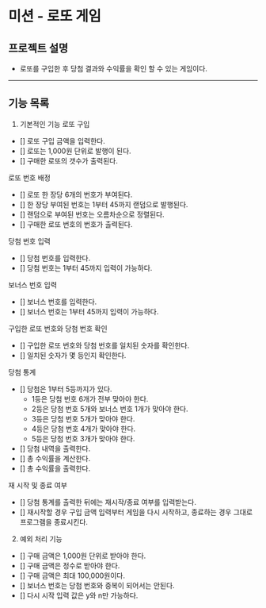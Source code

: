 # 미션 - 로또 게임
 ## 프로젝트 설명
 - 로또를 구입한 후 당첨 결과와 수익률을 확인 할 수 있는 게임이다.
 ---
## 기능 목록
 1) 기본적인 기능
로또 구입
- [] 로또 구입 금액을 입력한다.
- [] 로또는 1,000원 단위로 발행이 된다.
- [] 구매한 로또의 갯수가 출력된다.

로또 번호 배정
- [] 로또 한 장당 6개의 번호가 부여된다.
- [] 한 장당 부여된 번호는 1부터 45까지 랜덤으로 발행된다.
- [] 랜덤으로 부여된 번호는 오름차순으로 정렬된다.
- [] 구매한 로또 번호의 번호가 출력된다.

당첨 번호 입력
- [] 당첨 번호를 입력한다.
- [] 당첨 번호는 1부터 45까지 입력이 가능하다.

보너스 번호 입력
- [] 보너스 번호를 입력한다.
- [] 보너스 번호는 1부터 45까지 입력이 가능하다.

구입한 로또 번호와 당첨 번호 확인
- [] 구입한 로또 번호와 당첨 번호를 일치된 숫자를 확인한다.
- [] 일치된 숫자가 몇 등인지 확인한다.

당첨 통계
- [] 당첨은 1부터 5등까지가 있다.
    - 1등은 당첨 번호 6개가 전부 맞아야 한다.
    - 2등은 당첨 번호 5개와 보너스 번호 1개가 맞아야 한다.
    - 3등은 당첨 번호 5개가 맞아야 한다.
    - 4등은 당첨 번호 4개가 맞아야 한다.
    - 5등은 당첨 번호 3개가 맞아야 한다.
- [] 당첨 내역을 출력한다.
- [] 총 수익률을 계산한다.
- [] 총 수익률을 출력한다.

재 시작 및 종료 여부
- [] 당첨 통계를 출력한 뒤에는 재시작/종료 여부를 입력받는다.
- [] 재시작할 경우 구입 금액 입력부터 게임을 다시 시작하고, 종료하는 경우 그대로 프로그램을 종료시킨다.
 
2) 예외 처리 기능
- [] 구매 금액은 1,000원 단위로 받아야 한다.
- [] 구매 금액은 정수로 받아야 한다.
- [] 구매 금액은 최대 100,000원이다.
- [] 보너스 번호는 당첨 번호와 중복이 되어서는 안된다.
- [] 다시 시작 입력 값은 y와 n만 가능하다.

 